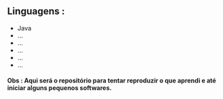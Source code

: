 ## Linguagens : 



- Java 
- ...
- ...
- ...
- ...
- ...







#### Obs : Aqui será o repositório para tentar reproduzir o que aprendi e até iniciar alguns pequenos softwares.
